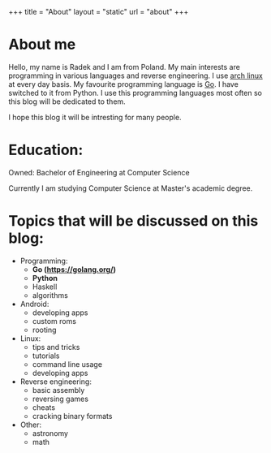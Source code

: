 +++
title = "About"
layout = "static"
url = "about"
+++

# About me
Hello, my name is Radek and I am from Poland.
My main interests are programming in various languages and reverse
engineering. I use [<i class="fa fa-linux" aria-hidden="true"></i>
arch linux](https://www.archlinux.org/) at every day basis.
My favourite programming language is [Go](https://golang.org/).
I have switched to it from Python. I use this programming
languages most often so this blog will be dedicated to them.

I hope this blog it will be intresting for many people.

# Education:
Owned: Bachelor of Engineering at Computer Science

Currently I am studying Computer Science at Master's academic degree.

# Topics that will be discussed on this blog:
- Programming:
    - **Go (https://golang.org/)**
    - **Python**
    - Haskell
    - algorithms
- Android:
    - developing apps
    - custom roms
    - rooting
- Linux:
    - tips and tricks
    - tutorials
    - command line usage
    - developing apps
- Reverse engineering:
    - basic assembly
    - reversing games
    - cheats
    - cracking binary formats
- Other:
    - astronomy
    - math


